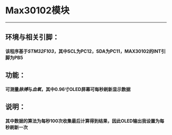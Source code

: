 # Max30102模块
---
## 环境与相关引脚：
#### 该程序基于***STM32F103***，其中SCL为PC12，SDA为PC11，MAX30102的INT引脚为PB5
## 功能：
#### 可测量*脉搏*与*血氧*，其中0.96寸OLED屏幕可每秒刷新显示数据
## 说明：
#### 其中数据的算法为每秒100次收集最后计算得到结果，因此OLED输出我设置为每秒刷新一次
